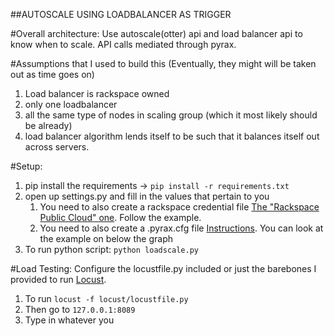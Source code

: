##AUTOSCALE USING LOADBALANCER AS TRIGGER

#Overall architecture:
Use autoscale(otter) api and load balancer api to know when to scale. API calls mediated through pyrax. 

#Assumptions that I used to build this (Eventually, they might will be taken out as time goes on)
1. Load balancer is rackspace owned
2. only one loadbalancer 
3. all the same type of nodes in scaling group (which it most likely should be already)
4. load balancer algorithm lends itself to be such that it balances itself out across servers.

#Setup:
1. pip install the requirements ->  `pip install -r requirements.txt`
2. open up settings.py and fill in the values that pertain to you
	1. You need to also create a rackspace credential file [The "Rackspace Public Cloud" one](https://github.com/rackspace/pyrax/blob/master/docs/getting_started.md#authenticating). Follow the example.
	2. You need to also create a .pyrax.cfg file [Instructions](https://github.com/rackspace/pyrax/blob/master/docs/getting_started.md#available-configuration-settings). You can look at the example on below the graph
3. To run python script: `python loadscale.py`

#Load Testing:
Configure the locustfile.py included or just the barebones I provided to run [Locust](http://docs.locust.io/en/latest/). 

1. To run `locust -f locust/locustfile.py`
2. Then go to `127.0.0.1:8089`
3. Type in whatever you